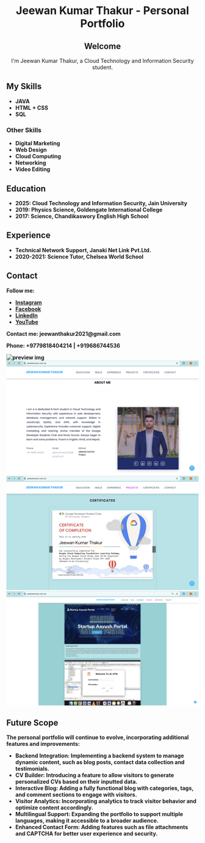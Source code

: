 <h1 style="text-align: center;">Jeewan Kumar Thakur - Personal Portfolio</h1>

   <h2 style="text-align: center;">Welcome</h2>
    <p style="text-align: center;">
        I'm Jeewan Kumar Thakur, a Cloud Technology and Information Security student.
    </p>
  
<h2>My Skills</h2>
    <ul>
        <li><strong>JAVA</li>
        <li><strong>HTML + CSS</li>
        <li><strong>SQL</li>
    </ul>
    <h3>Other Skills</h3>
    <ul>
        <li><strong>Digital Marketing</li>
        <li><strong>Web Design</li>
        <li><strong>Cloud Computing</li>
        <li><strong>Networking</li>
        <li><strong>Video Editing</li>
    </ul>
 <h2>Education</h2>
    <ul>
        <li><strong>2025:</strong> Cloud Technology and Information Security, Jain University</li>
        <li><strong>2019:</strong> Physics Science, Goldengate International College</li>
        <li><strong>2017:</strong> Science, Chandikaswory English High School</li>
    </ul>

 <h2>Experience</h2>
    <ul>
        <li><strong></strong> Technical Network Support, Janaki Net Link Pvt.Ltd.</li>
        <li><strong>2020-2021:</strong> Science Tutor, Chelsea World School</li>
    </ul>

 <h2>Contact</h2>
    <p><strong>Follow me:</strong></p>
    <ul>
        <li><a href="">Instagram</a></li>
        <li><a href="">Facebook</a></li>
        <li><a href="">LinkedIn</a></li>
        <li><a href="">YouTube</a></li>
    </ul>
 <p><strong>Contact me:</strong> jeewanthakur2021@gmail.com</p>
 <p><strong>Phone:</strong> +9779818404214 | +919686744536</p>

 ![preview img](/preview.png)
 ![preview img](/preview1.png)
 ![preview img](/preview2.png)
  ![preview img](/preview3.png)
 

 <h2>Future Scope</h2>
 <p>The personal portfolio will continue to evolve, incorporating additional features and improvements:</p>
    <ul>
      <li><strong>Backend Integration:</strong> Implementing a backend system to manage dynamic content, such as blog posts, contact data collection  and testimonials.</li>
      <li><strong>CV Builder:</strong> Introducing a feature to allow visitors to generate personalized CVs based on their inputted data.</li>
      <li><strong>Interactive Blog:</strong> Adding a fully functional blog with categories, tags, and comment sections to engage with visitors.</li>
      <li><strong>Visitor Analytics:</strong> Incorporating analytics to track visitor behavior and optimize content accordingly.</li>
      <li><strong>Multilingual Support:</strong> Expanding the portfolio to support multiple languages, making it accessible to a broader audience.</li>
      <li><strong>Enhanced Contact Form:</strong> Adding features such as file attachments and CAPTCHA for better user experience and security.</li>
      </ul>


